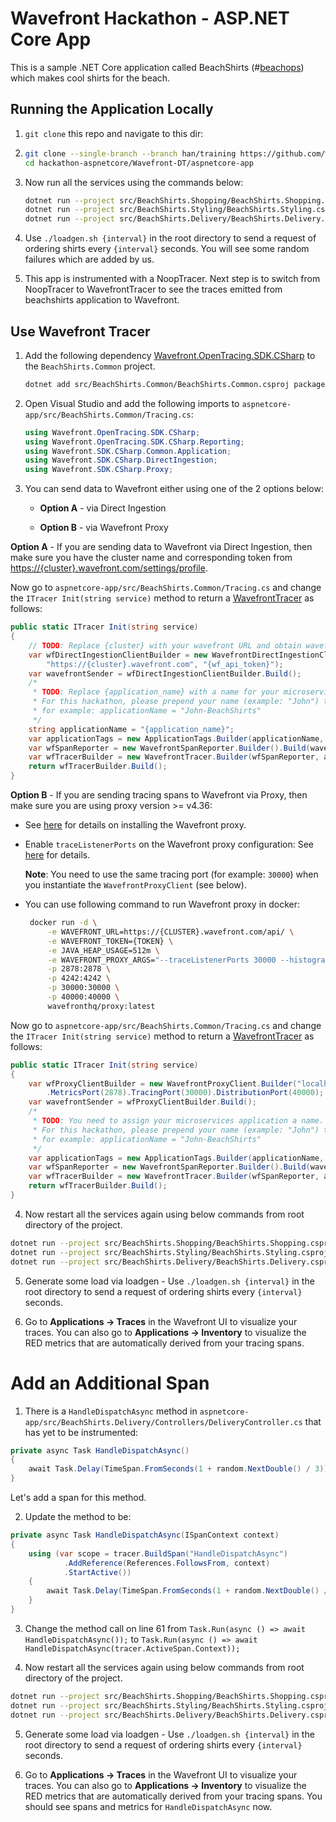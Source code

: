 ﻿# Wavefront Hackathon - ASP.NET Core App

This is a sample .NET Core application called BeachShirts (#[beachops](https://medium.com/@matthewzeier/thoughts-from-an-operations-wrangler-how-we-use-alerts-to-monitor-wavefront-71329c5e57a8)) which makes cool shirts for the beach.

## Running the Application Locally

1. `git clone` this repo and navigate to this dir:

2. ```bash
   git clone --single-branch --branch han/training https://github.com/wavefrontHQ/hackathon.git hackathon-aspnetcore
   cd hackathon-aspnetcore/Wavefront-DT/aspnetcore-app
   ```

3. Now run all the services using the commands below:

   ```bash
   dotnet run --project src/BeachShirts.Shopping/BeachShirts.Shopping.csproj
   dotnet run --project src/BeachShirts.Styling/BeachShirts.Styling.csproj
   dotnet run --project src/BeachShirts.Delivery/BeachShirts.Delivery.csproj
   ```

4. Use `./loadgen.sh {interval}` in the root directory to send a request of ordering shirts every `{interval}` seconds. You will see some random failures which are added by us.

5. This app is instrumented with a NoopTracer. Next step is to switch from NoopTracer to WavefrontTracer to see the traces emitted from beachshirts application to Wavefront.

## Use Wavefront Tracer

1. Add the following dependency [Wavefront.OpenTracing.SDK.CSharp](https://www.nuget.org/packages/Wavefront.OpenTracing.SDK.CSharp/) to the `BeachShirts.Common` project.

   ```bash
   dotnet add src/BeachShirts.Common/BeachShirts.Common.csproj package Wavefront.OpenTracing.SDK.CSharp
   ```

2. Open Visual Studio and add the following imports to `aspnetcore-app/src/BeachShirts.Common/Tracing.cs`:

   ```csharp
   using Wavefront.OpenTracing.SDK.CSharp;
   using Wavefront.OpenTracing.SDK.CSharp.Reporting;
   using Wavefront.SDK.CSharp.Common.Application;
   using Wavefront.SDK.CSharp.DirectIngestion;
   using Wavefront.SDK.CSharp.Proxy;
   ```

3. You can send data to Wavefront either using one of the 2 options below:

   * **Option A** - via Direct Ingestion

   * **Option B** - via Wavefront Proxy

**Option A** - If you are sending data to Wavefront via Direct Ingestion, then make sure you have the cluster name and corresponding token from [https://{cluster}.wavefront.com/settings/profile](https://{cluster}.wavefront.com/settings/profile).

Now go to `aspnetcore-app/src/BeachShirts.Common/Tracing.cs` and change the `ITracer Init(string service)` method to return a [WavefrontTracer](https://github.com/wavefrontHQ/wavefront-opentracing-sdk-csharp#set-up-a-tracer) as follows:

   ```csharp
   public static ITracer Init(string service)
   {
       // TODO: Replace {cluster} with your wavefront URL and obtain wavefront API token
       var wfDirectIngestionClientBuilder = new WavefrontDirectIngestionClient.Builder(
           "https://{cluster}.wavefront.com", "{wf_api_token}");
       var wavefrontSender = wfDirectIngestionClientBuilder.Build();
       /*
        * TODO: Replace {application_name} with a name for your microservices application.
        * For this hackathon, please prepend your name (example: "John") to the BeachShirts application,
        * for example: applicationName = "John-BeachShirts"
        */
       string applicationName = "{application_name}";
       var applicationTags = new ApplicationTags.Builder(applicationName, service).Build();
       var wfSpanReporter = new WavefrontSpanReporter.Builder().Build(wavefrontSender);
       var wfTracerBuilder = new WavefrontTracer.Builder(wfSpanReporter, applicationTags);
       return wfTracerBuilder.Build();
   }
   ```

**Option B** - If you are sending tracing spans to Wavefront via Proxy, then make sure you are using proxy version >= v4.36:

   * See [here](https://docs.wavefront.com/proxies_installing.html#proxy-installation) for details on installing the Wavefront proxy.

   * Enable `traceListenerPorts` on the Wavefront proxy configuration: See [here](https://docs.wavefront.com/proxies_configuring.html#proxy-configuration-properties) for details.

      **Note**: You need to use the same tracing port (for example: `30000`) when you instantiate the `WavefrontProxyClient` (see below).

   * You can use following command to run Wavefront proxy in docker:

     ```bash
      docker run -d \
          -e WAVEFRONT_URL=https://{CLUSTER}.wavefront.com/api/ \
          -e WAVEFRONT_TOKEN={TOKEN} \
          -e JAVA_HEAP_USAGE=512m \
          -e WAVEFRONT_PROXY_ARGS="--traceListenerPorts 30000 --histogramDistListenerPorts 40000" \
          -p 2878:2878 \
          -p 4242:4242 \
          -p 30000:30000 \
          -p 40000:40000 \
          wavefronthq/proxy:latest
     ```

Now go to `aspnetcore-app/src/BeachShirts.Common/Tracing.cs` and change the `ITracer Init(string service)` method to return a [WavefrontTracer](https://github.com/wavefrontHQ/wavefront-opentracing-sdk-csharp#set-up-a-tracer) as follows:

   ```csharp
   public static ITracer Init(string service)
   {
       var wfProxyClientBuilder = new WavefrontProxyClient.Builder("localhost")
           .MetricsPort(2878).TracingPort(30000).DistributionPort(40000);
       var wavefrontSender = wfProxyClientBuilder.Build();
       /*
        * TODO: You need to assign your microservices application a name.
        * For this hackathon, please prepend your name (example: "John") to the BeachShirts application,
        * for example: applicationName = "John-BeachShirts"
        */
       var applicationTags = new ApplicationTags.Builder(applicationName, service).Build();
       var wfSpanReporter = new WavefrontSpanReporter.Builder().Build(wavefrontSender);
       var wfTracerBuilder = new WavefrontTracer.Builder(wfSpanReporter, applicationTags);
       return wfTracerBuilder.Build();
   }
   ```

4. Now restart all the services again using below commands from root directory of the project.

```bash
dotnet run --project src/BeachShirts.Shopping/BeachShirts.Shopping.csproj
dotnet run --project src/BeachShirts.Styling/BeachShirts.Styling.csproj
dotnet run --project src/BeachShirts.Delivery/BeachShirts.Delivery.csproj
```

5. Generate some load via loadgen - Use `./loadgen.sh {interval}` in the root directory to send a request of ordering shirts every `{interval}` seconds.

6. Go to **Applications -> Traces** in the Wavefront UI to visualize your traces. You can also go to **Applications -> Inventory** to visualize the RED metrics that are automatically derived from your tracing spans.


# Add an Additional Span

1. There is a `HandleDispatchAsync` method in `aspnetcore-app/src/BeachShirts.Delivery/Controllers/DeliveryController.cs` that has yet to be instrumented:

```csharp
private async Task HandleDispatchAsync()
{
    await Task.Delay(TimeSpan.FromSeconds(1 + random.NextDouble() / 3));
}
```

Let's add a span for this method.

2. Update the method to be:

```csharp
private async Task HandleDispatchAsync(ISpanContext context)
{
    using (var scope = tracer.BuildSpan("HandleDispatchAsync")
            .AddReference(References.FollowsFrom, context)
            .StartActive())
    {
        await Task.Delay(TimeSpan.FromSeconds(1 + random.NextDouble() / 3));
    }
}
```

3. Change the method call on line 61 from `Task.Run(async () => await HandleDispatchAsync());` to `Task.Run(async () => await HandleDispatchAsync(tracer.ActiveSpan.Context));`

4. Now restart all the services again using below commands from root directory of the project.

```bash
dotnet run --project src/BeachShirts.Shopping/BeachShirts.Shopping.csproj
dotnet run --project src/BeachShirts.Styling/BeachShirts.Styling.csproj
dotnet run --project src/BeachShirts.Delivery/BeachShirts.Delivery.csproj
```

5. Generate some load via loadgen - Use `./loadgen.sh {interval}` in the root directory to send a request of ordering shirts every `{interval}` seconds.

6. Go to **Applications -> Traces** in the Wavefront UI to visualize your traces. You can also go to **Applications -> Inventory** to visualize the RED metrics that are automatically derived from your tracing spans. You should see spans and metrics for `HandleDispatchAsync` now.

